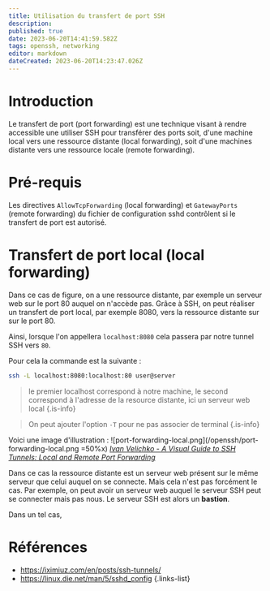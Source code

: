 ```yaml
---
title: Utilisation du transfert de port SSH
description: 
published: true
date: 2023-06-20T14:41:59.582Z
tags: openssh, networking
editor: markdown
dateCreated: 2023-06-20T14:23:47.026Z
---
```


# Introduction
Le transfert de port (port forwarding) est une technique visant à rendre accessible une utiliser SSH pour transférer des ports soit, d'une machine local vers une ressource distante (local forwarding), soit d'une machines distante vers une ressource locale (remote forwarding).

# Pré-requis
Les directives `AllowTcpForwarding` (local forwarding) et `GatewayPorts` (remote forwarding) du fichier de configuration sshd contrôlent si le transfert de port est autorisé.

# Transfert de port local (local forwarding)
Dans ce cas de figure, on a une ressource distante, par exemple un serveur web sur le port 80 auquel on n'accède pas. Grâce à SSH, on peut réaliser un transfert de port local, par exemple 8080, vers la ressource distante sur sur le port 80.

Ainsi, lorsque l'on appellera `localhost:8080` cela passera par notre tunnel SSH vers `80`.

Pour cela la commande est la suivante :
```bash
ssh -L localhost:8080:localhost:80 user@server
```
> le premier localhost correspond à notre machine, le second correspond à l'adresse de la resource distante, ici un serveur web local
{.is-info}

> On peut ajouter l'option `-T` pour ne pas associer de terminal
{.is-info}

Voici une image d'illustration :
![port-forwarding-local.png](/openssh/port-forwarding-local.png =50%x)
*[Ivan Velichko - A Visual Guide to SSH Tunnels: Local and Remote Port Forwarding](https://iximiuz.com/en/posts/ssh-tunnels/)*

Dans ce cas la ressource distante est un serveur web présent sur le même serveur que celui auquel on se connecte. Mais cela n'est pas forcément le cas. Par exemple, on peut avoir un serveur web auquel le serveur SSH peut se connecter mais pas nous. Le serveur SSH est alors un **bastion**.

Dans un tel cas, 

# Références
- https://iximiuz.com/en/posts/ssh-tunnels/
- https://linux.die.net/man/5/sshd_config
{.links-list}